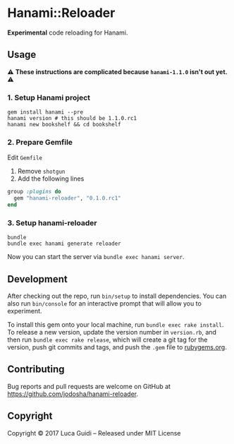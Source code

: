 # Hanami::Reloader

**Experimental** code reloading for Hanami.

## Usage

:warning: **These instructions are complicated because `hanami-1.1.0` isn't out yet.** :warning:

### 1. Setup Hanami project

```shell
gem install hanami --pre
hanami version # this should be 1.1.0.rc1
hanami new bookshelf && cd bookshelf
```

### 2. Prepare Gemfile

Edit `Gemfile`

  1. Remove `shotgun`
  2. Add the following lines

```ruby
group :plugins do
  gem "hanami-reloader", "0.1.0.rc1"
end
```

### 3. Setup hanami-reloader

```shell
bundle
bundle exec hanami generate reloader
```

Now you can start the server via `bundle exec hanami server`.

## Development

After checking out the repo, run `bin/setup` to install dependencies. You can also run `bin/console` for an interactive prompt that will allow you to experiment.

To install this gem onto your local machine, run `bundle exec rake install`. To release a new version, update the version number in `version.rb`, and then run `bundle exec rake release`, which will create a git tag for the version, push git commits and tags, and push the `.gem` file to [rubygems.org](https://rubygems.org).

## Contributing

Bug reports and pull requests are welcome on GitHub at https://github.com/jodosha/hanami-reloader.

## Copyright

Copyright © 2017 Luca Guidi – Released under MIT License
